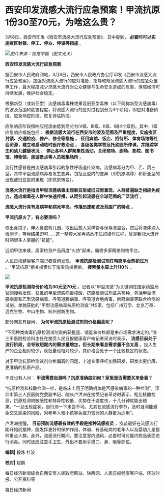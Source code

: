 # 西安印发流感大流行应急预案！甲流抗原1份30至70元，为啥这么贵？

3月8日，西安市印发《西安市流感大流行应急预案》，其中提到， **必要时可以实施疫区封锁、停工、停业、停课等措施** 。

![](https://inews.gtimg.com/om_bt/OYPjT_pXrCzjJPzT8bH7WijvYX9ZRETRIEOYVMUyP27wUAA/1000)_图片来源：视觉中国（图文无关）_

**西安印发流感大流行应急预案**

据西安市人民政府网站，3月8日，西安市人民政府办公厅印发《西安市流感大流行应急预案》，加强对流感大流行的应对准备，指导和规范流感大流行的应急处置等工作，最大程度减少流感大流行对公众健康与生命安全造成的危害，保障经济可持续发展，维护社会稳定。

根据新型（或新亚型）流感病毒毒株或重现旧亚型毒株（以下简称新型流感病毒）的波及范围和危害程度，将流感大流行的应对过程划分为3个阶段，即应对准备阶段、应急响应阶段、恢复评估阶段。

应急响应阶段按响应程度由低到高分为Ⅳ级、Ⅲ级、Ⅱ级、Ⅰ级4个级别。其中，Ⅰ级应急响应措施包括：
**根据流感大流行在西安市的波及范围及严重程度，实施疫区封锁、交通检疫、停产、停业等措施** 。
**征用宾馆、饭店、招待所、体育场馆等社会资源，建立和启动临时医疗救治点** 。 **各级各类学校及托幼园所停课，并跟踪学生和幼儿健康状况** 。
**停止各种人群聚集性活动，关闭商场、剧场、影院、图书馆、博物馆、旅游景点等人员密集场所** 。

流行性感冒是由流感病毒引起的急性呼吸道传染病。流感病毒分为甲、乙、丙三型，其中甲型流感病毒易发生变异，包括亚型内的变异（即抗原漂移）和新亚型的出现或旧亚型的重现（即抗原转变）。

**流感大流行是指当甲型流感病毒出现新亚型或旧亚型重现，人群普遍缺乏相应免疫力，造成病毒在人群中快速传播，从而引起流感在全球范围的广泛流行** 。

**流感大流行具有发病率和病死率高，传播迅速和波及范围广的特点** 。

**甲流抗原火了，有必要测吗？**

取出鼻拭子，伸入鼻腔转几圈，取出后放入采样管与保存液混合，然后将液体滴入检测卡，等候结果即可……这一整套大家再熟悉不过的操作过程，曾是新冠大流行时期很多人掌握的“技能”。

近期甲流来袭，居家检测产品再度“火热”起来，霸榜多家网络购物平台。

人民日报健康客户端记者查询发现， **甲流抗原检测试剂在电商平台热销过万** 。“甲流抗原”相关搜索位于淘宝热搜榜单， **搜索量本周上升110%** 。

![](https://inews.gtimg.com/om_bt/O263G46hEhd0PuqZmcqrs5Grw8USKqBDe8GD7geCXMBD0AA/1000)

**甲流抗原检测每份价格为30元至70元**
。记者以“甲型流感”为关键词在国家药监局官网搜索发现，获批的甲型流感病毒核酸、抗原检测试剂盒共18种，包括甲型流感病毒和乙型流感病毒、呼吸道腺病毒、呼吸道合胞病毒、新冠病毒等联合检测的试剂。单独获批的“甲型流感病毒抗原检测盒”共5家，包括广州万孚、北京万泰、迈克生物、中山生物、杭州创新生物。

部分网友有疑问， **为何甲流抗原检测试剂的价格偏高呢？**

“不同种类病毒抗原检测试剂盒的获批量、销量和价格都是由市场需求决定的。”某三甲医院检验科主任在接受人民日报健康客户端记者采访时表示，
**流感目前处于流行阶段，会导致短期内的需求量增加，但长期来看总需求量不会太高**
。投入生产的企业相对较少，获批量也相对较少，其价格会处于一个比较稳定的状态。

对于甲流抗原检测试剂价格偏高的问题，上述专家呼吁加强研发，研发出更价廉、更准确的抗原产品。

不过也有人问： **甲流需要自测吗？抗原准确度如何？家里是否需要买来备着？**

“抗原检测和核酸检测一样，是临床上用于明确机体是否感染病毒的一种检测”。深圳市第三人民医院党委副书记、院长卢洪洲在接受记者采访时表示，相比核酸检测，抗原检测的敏感性和特异性较低，优势在于速度快，十几分钟就能出结果。“一旦出现症状，自行测一下未尝不可。尤其在流感流行季节，及时自测能避免交叉感染的风险，对老年人和小孩等免疫力较弱的人群更为适用”。

卢洪洲提醒， **目前预防流感最有效的手段是接种流感疫苗**
，疫苗最好在流感流行期开始前接种，能发挥更好的保护作用，体弱、有基础病的老年人以及婴幼儿是接种重点人群。此外，流感流行期间，要注意室内通风，必要时可对屋内物品表面进行消毒。同时还应注意手卫生，外出不要用手摸口、鼻、眼等部位。

**编辑|** 段炼 杜波

**校对|** 程鹏

每日经济新闻综合自西安市人民政府网站、陕西网、人民日报健康客户端、环球时报、公开资料等

每日经济新闻

